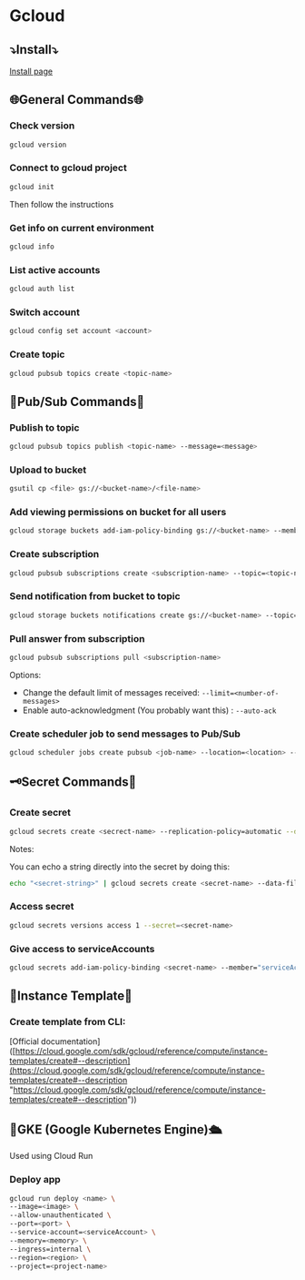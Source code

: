 # Gcloud

## ⤵Install⤵

[Install page](https://cloud.google.com/sdk/docs/install)

## 🌐General Commands🌐

### Check version

```bash
gcloud version
```

### Connect to gcloud project

```bash
gcloud init
```

Then follow the instructions

### Get info on current environment

```bash
gcloud info
```

### List active accounts

```bash
gcloud auth list
```

### Switch account

```bash
gcloud config set account <account>
```

### Create topic

```bash
gcloud pubsub topics create <topic-name>
```

## 📨Pub/Sub Commands📮

### Publish to topic

```bash
gcloud pubsub topics publish <topic-name> --message=<message>
```

### Upload to bucket

```bash
gsutil cp <file> gs://<bucket-name>/<file-name>
```

### Add viewing permissions on bucket for all users

```bash
gcloud storage buckets add-iam-policy-binding gs://<bucket-name> --member=allUsers --role=roles/storage.objectViewer
```

### Create subscription

```bash
gcloud pubsub subscriptions create <subscription-name> --topic=<topic-name>
```

### Send notification from bucket to topic

```bash
gcloud storage buckets notifications create gs://<bucket-name> --topic=<topic-name>
```

### Pull answer from subscription

```bash
gcloud pubsub subscriptions pull <subscription-name>
```

Options:

- Change the default limit of messages received: `--limit=<number-of-messages>`
- Enable auto-acknowledgment (You probably want this) : `--auto-ack`

### Create scheduler job to send messages to Pub/Sub

```bash
gcloud scheduler jobs create pubsub <job-name> --location=<location> --schedule="<cron>" --topic=<topic-name> --message-body="<message>"
```

## 🗝Secret Commands🔑
### Create secret

```bash
gcloud secrets create <secrect-name> --replication-policy=automatic --data-file=<file>
```

Notes:

You can echo a string directly into the secret by doing this:

```bash
echo "<secret-string>" | gcloud secrets create <secret-name> --data-file=-
```

### Access secret

```bash
gcloud secrets versions access 1 --secret=<secret-name>
```

### Give access to serviceAccounts

```bash
gcloud secrets add-iam-policy-binding <secret-name> --member="serviceAccount:<service-account>" --role="roles/secretmanager.secretAccessor"
```

## 📄Instance Template📄

### Create template from CLI:

[Official documentation]([https://cloud.google.com/sdk/gcloud/reference/compute/instance-templates/create#--description](https://cloud.google.com/sdk/gcloud/reference/compute/instance-templates/create#--description "https://cloud.google.com/sdk/gcloud/reference/compute/instance-templates/create#--description"))

## 🐳GKE (Google Kubernetes Engine)🛳

Used using Cloud Run

### Deploy app 

```bash
gcloud run deploy <name> \
--image=<image> \
--allow-unauthenticated \
--port=<port> \
--service-account=<serviceAccount> \
--memory=<memory> \
--ingress=internal \
--region=<region> \
--project=<project-name>
```


